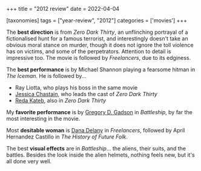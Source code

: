 +++
title = "2012 review"
date = 2022-04-04

[taxonomies]
tags = ["year-review", "2012"]
categories = ['movies']
+++

The **best direction** is from *Zero Dark Thirty*,
an unflinching portrayal of a fictionalised hunt for a famous terrorist,
and interestingly doesn't take an obvious moral stance on murder,
though it does not ignore the toll violence has on victims,
and some of the perpetrators.
Attention to detail is impressive too.
The movie is followed by *Freelancers*, due to its edginess.

The **best performance** is by Michael Shannon playing a fearsome hitman
in *The Iceman*.
He is followed by...
- Ray Liotta, who plays his boss in the same movie
- [Jessica Chastain], who leads the cast of *Zero Dark Thirty*
- [Reda Kateb], also in *Zero Dark Thirty*

My **favorite performance** is by [Gregory D. Gadson] in *Battleship*,
by far the most interesting in the movie.

Most **desitable woman** is [Dana Delany] in *Freelancers*,
followed by April Hernandez Castillo in *The History of Future Folk*.

The best **visual effects** are in *Battleship*...
the aliens, their suits, and the battles.
Besides the look inside the alien helmets,
nothing feels new,
but it's all done very well.

[Dana Delany]: https://en.wikipedia.org/wiki/Dana_Delany
[Jessica Chastain]: https://en.wikipedia.org/wiki/Jessica_Chastain
[Reda Kateb]: https://en.wikipedia.org/wiki/Reda_Kateb
[Gregory D. Gadson]: https://en.wikipedia.org/wiki/Gregory_D._Gadson

